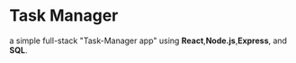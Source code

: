 # Task Manager

a simple full-stack "Task-Manager app" using **React**,**Node.js**,**Express**, and **SQL**.
